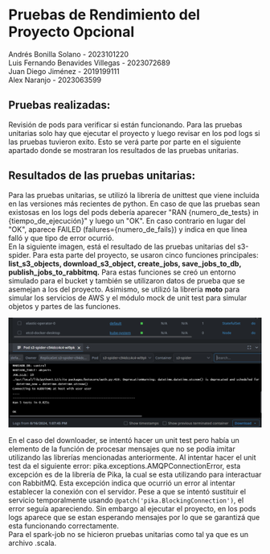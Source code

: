 # Pruebas de Rendimiento del Proyecto Opcional

Andrés Bonilla Solano - 2023101220  
Luis Fernando Benavides Villegas - 2023072689  
Juan Diego Jiménez - 2019199111  
Alex Naranjo - 2023063599 

## **Pruebas realizadas:** 

Revisión de pods para verificar si están funcionando.
Para las pruebas unitarias solo hay que ejecutar el proyecto y luego revisar en los pod logs si las pruebas tuvieron exito. Esto se verá parte por parte en el siguiente apartado donde se mostraran los resultados de las pruebas unitarias.

## **Resultados de las pruebas unitarias:**
Para las pruebas unitarias, se utilizó la librería de unittest que viene incluida en las versiones más recientes de python. En caso de que las pruebas sean existosas en los logs del pods debería aparecer "RAN {numero_de_tests} in {tiempo_de_ejecución}" y luego un "OK". En caso contrario en lugar del "OK", aparece FAILED (failures={numero_de_fails}) y indica en que linea falló y que tipo de error ocurrió.  
En la siguiente imagen, está el resultado de las pruebas unitarias del s3-spider. Para esta parte del proyecto, se usaron cinco funciones principales: **list_s3_objects, download_s3_object, create_jobs, save_jobs_to_db, publish_jobs_to_rabbitmq.** Para estas funciones se creó un entorno simulado para el bucket y también se utilizaron datos de prueba que se asemejan a los del proyecto. Asimismo, se utilizó la librería **moto** para simular los servicios de AWS y el módulo mock de unit test para simular objetos y partes de las funciones.

 ![alt text](./images/image.png "alt text")

 En el caso del downloader, se intentó hacer un unit test pero había un elemento de la función de procesar mensajes que no se podía imitar utilizando las librerías mencionadas anteriormente. Al intentar hacer el unit test da el siguiente error: pika.exceptions.AMQPConnectionError, esta excepción es de la librería de Pika, la cual se esta utilizando para interactuar con RabbitMQ. Esta excepción indica que ocurrió un error al intentar establecer la conexión con el servidor. Pese a que se intentó sustituir el servicio temporalmente usando ``` @patch('pika.BlockingConnection') ```, el error seguía apareciendo.
 Sin embargo al ejecutar el proyecto, en los pods logs aparece que se estan esperando mensajes por lo que se garantizá que esta funcionando correctamente.  
 Para el spark-job no se hicieron pruebas unitarias como tal ya que es un archivo .scala. 
